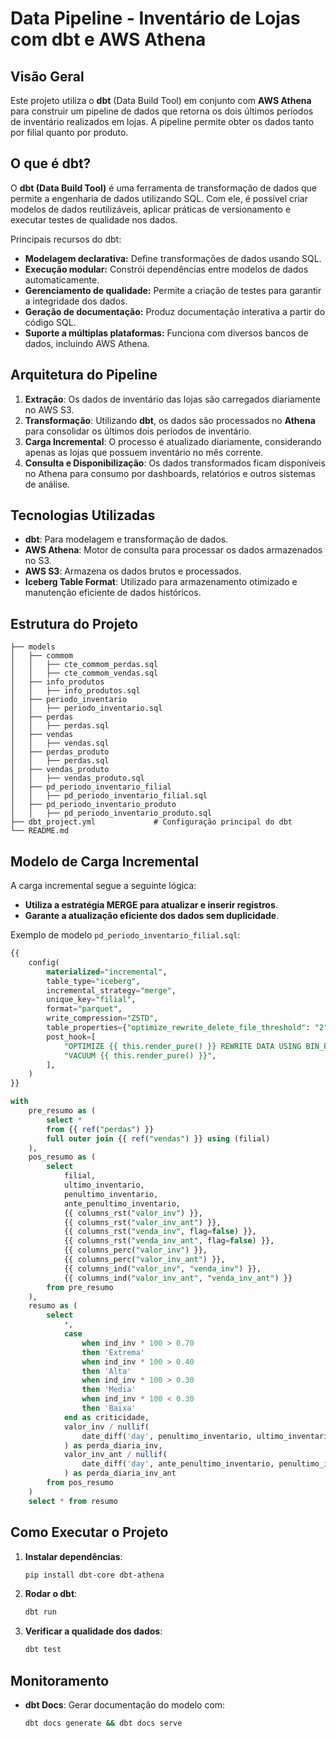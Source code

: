 # Data Pipeline - Inventário de Lojas com dbt e AWS Athena

## Visão Geral
Este projeto utiliza o **dbt** (Data Build Tool) em conjunto com **AWS Athena** para construir um pipeline de dados que retorna os dois últimos períodos de inventário realizados em lojas. A pipeline permite obter os dados tanto por filial quanto por produto. 

## O que é dbt?
O **dbt (Data Build Tool)** é uma ferramenta de transformação de dados que permite a engenharia de dados utilizando SQL. Com ele, é possível criar modelos de dados reutilizáveis, aplicar práticas de versionamento e executar testes de qualidade nos dados. 

Principais recursos do dbt:
- **Modelagem declarativa:** Define transformações de dados usando SQL.
- **Execução modular:** Constrói dependências entre modelos de dados automaticamente.
- **Gerenciamento de qualidade:** Permite a criação de testes para garantir a integridade dos dados.
- **Geração de documentação:** Produz documentação interativa a partir do código SQL.
- **Suporte a múltiplas plataformas:** Funciona com diversos bancos de dados, incluindo AWS Athena.

## Arquitetura do Pipeline
1. **Extração**: Os dados de inventário das lojas são carregados diariamente no AWS S3.
2. **Transformação**: Utilizando **dbt**, os dados são processados no **Athena** para consolidar os últimos dois períodos de inventário.
3. **Carga Incremental**: O processo é atualizado diariamente, considerando apenas as lojas que possuem inventário no mês corrente.
4. **Consulta e Disponibilização**: Os dados transformados ficam disponíveis no Athena para consumo por dashboards, relatórios e outros sistemas de análise.

## Tecnologias Utilizadas
- **dbt**: Para modelagem e transformação de dados.
- **AWS Athena**: Motor de consulta para processar os dados armazenados no S3.
- **AWS S3**: Armazena os dados brutos e processados.
- **Iceberg Table Format**: Utilizado para armazenamento otimizado e manutenção eficiente de dados históricos.

## Estrutura do Projeto
```
├── models
│   ├── commom
│   │   ├── cte_commom_perdas.sql
│   │   ├── cte_commom_vendas.sql
│   ├── info_produtos
│   │   ├── info_produtos.sql
│   ├── periodo_inventario
│   │   ├── periodo_inventario.sql
│   ├── perdas
│   │   ├── perdas.sql
│   ├── vendas
│   │   ├── vendas.sql
│   ├── perdas_produto
│   │   ├── perdas.sql
│   ├── vendas_produto
│   │   ├── vendas_produto.sql
│   ├── pd_periodo_inventario_filial
│   │   ├── pd_periodo_inventario_filial.sql
│   ├── pd_periodo_inventario_produto
│   │   ├── pd_periodo_inventario_produto.sql
├── dbt_project.yml             # Configuração principal do dbt
└── README.md
```

## Modelo de Carga Incremental
A carga incremental segue a seguinte lógica:
- **Utiliza a estratégia MERGE para atualizar e inserir registros**.
- **Garante a atualização eficiente dos dados sem duplicidade**.

Exemplo de modelo `pd_periodo_inventario_filial.sql`:
```sql
{{
    config(
        materialized="incremental",
        table_type="iceberg",
        incremental_strategy="merge",
        unique_key="filial",
        format="parquet",
        write_compression="ZSTD",
        table_properties={"optimize_rewrite_delete_file_threshold": "2"},
        post_hook=[
            "OPTIMIZE {{ this.render_pure() }} REWRITE DATA USING BIN_PACK",
            "VACUUM {{ this.render_pure() }}",
        ],
    )
}}

with
    pre_resumo as (
        select *
        from {{ ref("perdas") }}
        full outer join {{ ref("vendas") }} using (filial)
    ),
    pos_resumo as (
        select
            filial,
            ultimo_inventario,
            penultimo_inventario,
            ante_penultimo_inventario,
            {{ columns_rst("valor_inv") }},
            {{ columns_rst("valor_inv_ant") }},
            {{ columns_rst("venda_inv", flag=false) }},
            {{ columns_rst("venda_inv_ant", flag=false) }},
            {{ columns_perc("valor_inv") }},
            {{ columns_perc("valor_inv_ant") }},
            {{ columns_ind("valor_inv", "venda_inv") }},
            {{ columns_ind("valor_inv_ant", "venda_inv_ant") }}
        from pre_resumo
    ),
    resumo as (
        select
            *,
            case
                when ind_inv * 100 > 0.70
                then 'Extrema'
                when ind_inv * 100 > 0.40
                then 'Alta'
                when ind_inv * 100 > 0.30
                then 'Media'
                when ind_inv * 100 < 0.30
                then 'Baixa'
            end as criticidade,
            valor_inv / nullif(
                date_diff('day', penultimo_inventario, ultimo_inventario), 0
            ) as perda_diaria_inv,
            valor_inv_ant / nullif(
                date_diff('day', ante_penultimo_inventario, penultimo_inventario), 0
            ) as perda_diaria_inv_ant
        from pos_resumo
    )
    select * from resumo
```

## Como Executar o Projeto
1. **Instalar dependências**:
   ```bash
   pip install dbt-core dbt-athena
   ```
3. **Rodar o dbt**:
   ```bash
   dbt run
   ```
4. **Verificar a qualidade dos dados**:
   ```bash
   dbt test
   ```

## Monitoramento
- **dbt Docs**: Gerar documentação do modelo com:
  ```bash
  dbt docs generate && dbt docs serve
  ```

